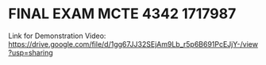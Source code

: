 # FINAL EXAM MCTE 4342 1717987

Link for Demonstration Video: https://drive.google.com/file/d/1gg67JJ32SEjAm9Lb_r5p6B691PcEJjY-/view?usp=sharing
